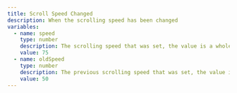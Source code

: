 ```yaml
---
title: Scroll Speed Changed
description: When the scrolling speed has been changed
variables:
  - name: speed
    type: number
    description: The scrolling speed that was set, the value is a whole percentage
    value: 75
  - name: oldSpeed
    type: number
    description: The previous scrolling speed that was set, the value is a whole percentage
    value: 50
---
```

